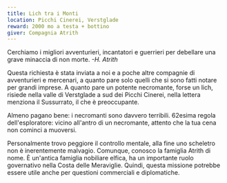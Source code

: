 ```yaml
---
title: Lich tra i Monti
location: Picchi Cinerei, Verstglade
reward: 2000 mo a testa + bottino
giver: Compagnia Atrith
---
```

<div class="quest-paper">
    <p>Cerchiamo i migliori avventurieri, incantatori e guerrieri per debellare una grave minaccia di non morte. <em>-H. Atrith</em></p>
</div>
<div class="dialogue">
    <div class="icon kynthea"></div>
    <p>Questa richiesta è stata inviata a noi e a poche altre compagnie di avventurieri e mercenari, a quanto pare solo quelli che si sono fatti notare per grandi imprese. A quanto pare un potente necromante, forse un lich, risiede nella valle di Verstglade a sud dei Picchi Cinerei, nella lettera menziona il Sussurrato, il che è preoccupante.</p>
</div>
<div class="dialogue">
    <div class="icon chestibor"></div>
    <p>Almeno pagano bene: i necromanti sono davvero terribili. 62esima regola dell'esploratore: vicino all'antro di un necromante, attento che la tua cena non cominci a muoversi.</p>
</div>
<div class="dialogue">
    <div class="icon kynthea"></div>
    <p>Personalmente trovo peggiore il controllo mentale, alla fine uno scheletro non è inerentemente malvagio. Comunque, conosco la famiglia Atrith di nome. È un'antica famiglia nobiliare elfica, ha un importante ruolo governativo nella Costa delle Meraviglie. Quindi, questa missione potrebbe essere utile anche per questioni commerciali e diplomatiche.</p>
</div>

